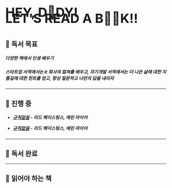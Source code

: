 <h1 style="border: none; margin-top: 100px; font-size: 40px;">

HEY, D🫥DY!

 </h1>

<h1 style="border: none; margin-top: -70px; font-size: 40px;">

LET'S READ A B🫥🫥K!!

 </h1>

## 🤔 독서 목표

##### 다양한 책에서 인생 배우기

##### 스타트업 서적에서는 it 회사의 컬쳐를 배우고, 자기개발 서적에서는 더 나은 삶에 대한 지름길에 대한 힌트를 얻고, 항상 질문하고 나만의 답을 내리자

---

## 🫣 진행 중

<h5><ul>

<li>

[규칙없음](https://ridibooks.com/books/510001020) - 리드 헤이스팅스, 에린 마이어

</li>
<li>

[규칙없음](https://ridibooks.com/books/510001020) - 리드 헤이스팅스, 에린 마이어

</li>

</ul></h5>

---

## 🤫 독서 완료

---

## 🫥 읽어야 하는 책
